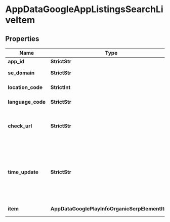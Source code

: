 # AppDataGoogleAppListingsSearchLiveItem


## Properties

| Name | Type | Description | Notes |
|------------ | ------------- | ------------- | -------------|
**app_id** | **StrictStr** | ID of the returned app |[optional]|
**se_domain** | **StrictStr** | search engine domain in a POST array |[optional]|
**location_code** | **StrictInt** | location code in a POST array |[optional]|
**language_code** | **StrictStr** | language code in a POST array |[optional]|
**check_url** | **StrictStr** | direct URL to search engine results<br>you can use it to make sure that we provided accurate results |[optional]|
**time_update** | **StrictStr** | date and time when SERP data was last updated<br>in the ISO 8601 format: “YYYY-MM-DDThh:mm:ss.sssssssZ”<br>example:<br>2023-05-23 10:16:19 +00:00 |[optional]|
**item** | **AppDataGooglePlayInfoOrganicSerpElementItem** | detailed information about the app |[optional]|